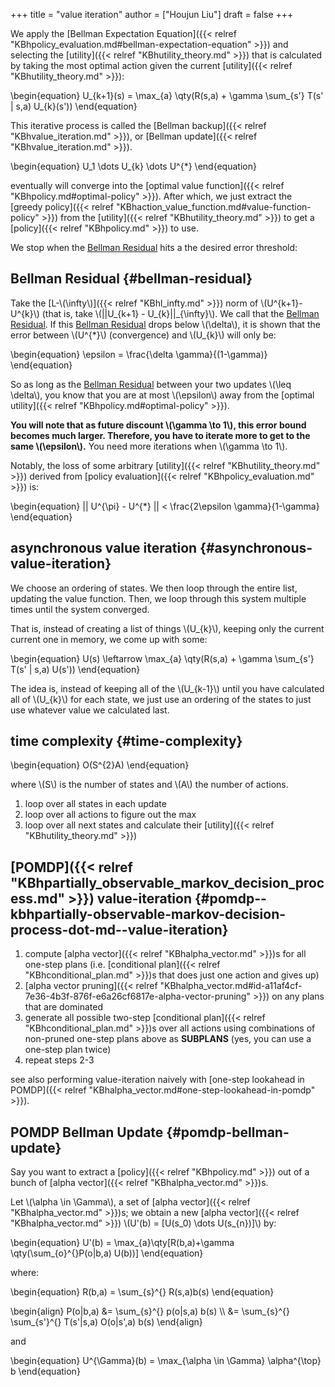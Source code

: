 +++
title = "value iteration"
author = ["Houjun Liu"]
draft = false
+++

We apply the [Bellman Expectation Equation]({{< relref "KBhpolicy_evaluation.md#bellman-expectation-equation" >}}) and selecting the [utility]({{< relref "KBhutility_theory.md" >}}) that is calculated by taking the most optimal action given the current [utility]({{< relref "KBhutility_theory.md" >}}):

\begin{equation}
U\_{k+1}(s) = \max\_{a} \qty(R(s,a) + \gamma \sum\_{s'} T(s' | s,a) U\_{k}(s'))
\end{equation}

This iterative process is called the [Bellman backup]({{< relref "KBhvalue_iteration.md" >}}), or [Bellman update]({{< relref "KBhvalue_iteration.md" >}}).

\begin{equation}
U\_1 \dots U\_{k} \dots U^{\*}
\end{equation}

eventually will converge into the [optimal value function]({{< relref "KBhpolicy.md#optimal-policy" >}}). After which, we just extract the [greedy policy]({{< relref "KBhaction_value_function.md#value-function-policy" >}}) from the [utility]({{< relref "KBhutility_theory.md" >}}) to get a [policy]({{< relref "KBhpolicy.md" >}}) to use.

We stop when the [Bellman Residual](#bellman-residual) hits a the desired error threshold:


## Bellman Residual {#bellman-residual}

Take the [L-\\(\infty\\)]({{< relref "KBhl_infty.md" >}}) norm of \\(U^{k+1}-U^{k}\\) (that is, take \\(||U\_{k+1} - U\_{k}||\_{\infty}\\). We call that the [Bellman Residual](#bellman-residual). If this [Bellman Residual](#bellman-residual) drops below \\(\delta\\), it is shown that the error between \\(U^{\*}\\) (convergence) and \\(U\_{k}\\) will only be:

\begin{equation}
\epsilon = \frac{\delta \gamma}{(1-\gamma)}
\end{equation}

So as long as the [Bellman Residual](#bellman-residual) between your two updates \\(\leq \delta\\), you know that you are at most \\(\epsilon\\) away from the [optimal utility]({{< relref "KBhpolicy.md#optimal-policy" >}}).

**You will note that as future discount \\(\gamma \to 1\\), this error bound becomes much larger. Therefore, you have to iterate more to get to the same \\(\epsilon\\).** You need more iterations when \\(\gamma \to 1\\).

Notably, the loss of some arbitrary [utility]({{< relref "KBhutility_theory.md" >}}) derived from [policy evaluation]({{< relref "KBhpolicy_evaluation.md" >}}) is:

\begin{equation}
|| U^{\pi} - U^{\*} || < \frac{2\epsilon \gamma}{1-\gamma}
\end{equation}


## asynchronous value iteration {#asynchronous-value-iteration}

We choose an ordering of states. We then loop through the entire list, updating the value function. Then, we loop through this system multiple times until the system converged.

That is, instead of creating a list of things \\(U\_{k}\\), keeping only the current current one in memory, we come up with some:

\begin{equation}
U(s) \leftarrow \max\_{a} \qty(R(s,a) + \gamma \sum\_{s'} T(s' | s,a) U(s'))
\end{equation}

The idea is, instead of keeping all of the \\(U\_{k-1}\\) until you have calculated all of \\(U\_{k}\\) for each state, we just use an ordering of the states to just use whatever value we calculated last.


## time complexity {#time-complexity}

\begin{equation}
O(S^{2}A)
\end{equation}

where \\(S\\) is the number of states and \\(A\\) the number of actions.

1.  loop over all states in each update
2.  loop over all actions to figure out the max
3.  loop over all next states and calculate their [utility]({{< relref "KBhutility_theory.md" >}})


## [POMDP]({{< relref "KBhpartially_observable_markov_decision_process.md" >}}) value-iteration {#pomdp--kbhpartially-observable-markov-decision-process-dot-md--value-iteration}

1.  compute [alpha vector]({{< relref "KBhalpha_vector.md" >}})s for all one-step plans (i.e. [conditional plan]({{< relref "KBhconditional_plan.md" >}})s that does just one action and gives up)
2.  [alpha vector pruning]({{< relref "KBhalpha_vector.md#id-a11af4cf-7e36-4b3f-876f-e6a26cf6817e-alpha-vector-pruning" >}}) on any plans that are dominated
3.  generate all possible two-step [conditional plan]({{< relref "KBhconditional_plan.md" >}})s over all actions using combinations of non-pruned one-step plans above as ****SUBPLANS**** (yes, you can use a one-step plan twice)
4.  repeat steps 2-3

see also performing value-iteration naively with [one-step lookahead in POMDP]({{< relref "KBhalpha_vector.md#one-step-lookahead-in-pomdp" >}}).


## POMDP Bellman Update {#pomdp-bellman-update}

Say you want to extract a [policy]({{< relref "KBhpolicy.md" >}}) out of a bunch of [alpha vector]({{< relref "KBhalpha_vector.md" >}})s.

Let \\(\alpha \in \Gamma\\), a set of [alpha vector]({{< relref "KBhalpha_vector.md" >}})s; we obtain a new [alpha vector]({{< relref "KBhalpha_vector.md" >}}) \\(U'(b) = [U(s\_0) \dots U(s\_{n})]\\) by:

\begin{equation}
U'(b) = \max\_{a}\qty[R(b,a)+\gamma \qty(\sum\_{o}^{}P(o|b,a) U(b))]
\end{equation}

where:

\begin{equation}
R(b,a) = \sum\_{s}^{} R(s,a)b(s)
\end{equation}

\begin{align}
P(o|b,a) &= \sum\_{s}^{} p(o|s,a) b(s)  \\\\
&= \sum\_{s}^{} \sum\_{s'}^{} T(s'|s,a) O(o|s',a) b(s)
\end{align}

and

\begin{equation}
U^{\Gamma}(b) = \max\_{\alpha \in \Gamma} \alpha^{\top}  b
\end{equation}
